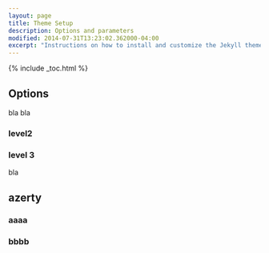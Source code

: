 ```yaml
---
layout: page
title: Theme Setup
description: Options and parameters
modified: 2014-07-31T13:23:02.362000-04:00
excerpt: "Instructions on how to install and customize the Jekyll theme Minimal Mistakes."
---
```


{% include _toc.html %}
## Options
bla bla
### level2
### level 3

bla

## azerty
### aaaa
### bbbb

